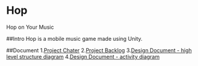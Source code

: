 # Hop
Hop on Your Music

##Intro
Hop is a mobile music game made using Unity.

##Document
1.[Project Chater](https://docs.google.com/document/d/1Uxlx6vGL_AeIQXD0ijKsToYLFGPiZCRep7Dx-uwhRow/edit?usp=sharing)
2.[Project Backlog](https://docs.google.com/document/d/1NG_CDnDM6WBKmU3wKrE-oNVvMe7b-6eiuaxvId2wFzk/edit?usp=sharing)
3.[Design Document - high level structure diagram](https://drive.google.com/file/d/0B4onrFO3F4y9VHRJVGZMXzJOQTg/view?usp=sharing)
4.[Design Document - activity diagram](https://drive.google.com/file/d/0B4onrFO3F4y9X3dDN3NYYUlTYlU/view?usp=sharing)
